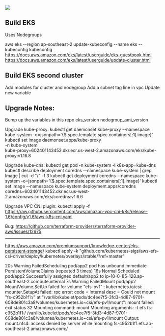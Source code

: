 ![](https://github.com/rohitgabriel/eks-node-groups/workflows/Terraform/badge.svg)

## Build EKS
Uses Nodegroups<br/>

aws eks --region ap-southeast-2 update-kubeconfig --name eks --kubeconfig kubeconfig
https://docs.aws.amazon.com/eks/latest/userguide/eks-guestbook.html
https://docs.aws.amazon.com/eks/latest/userguide/update-cluster.html

## Build EKS second cluster
Add modules for cluster and nodegroup
Add a subnet tag line in vpc
Update new variable

## Upgrade Notes:
Bump up the variables in this repo
eks_version
nodegroup_ami_version

Upgrade kube-proxy:
kubectl get daemonset kube-proxy --namespace kube-system -o=jsonpath='{$.spec.template.spec.containers[:1].image}'
kubectl set image daemonset.apps/kube-proxy \
    -n kube-system \
    kube-proxy=602401143452.dkr.ecr.us-west-2.amazonaws.com/eks/kube-proxy:v1.16.8

Upgrade kube-dns:
kubectl get pod -n kube-system -l k8s-app=kube-dns
kubectl describe deployment coredns --namespace kube-system | grep Image | cut -d "/" -f 3
kubectl get deployment coredns --namespace kube-system -o=jsonpath='{$.spec.template.spec.containers[:1].image}'
kubectl set image --namespace kube-system deployment.apps/coredns \
            coredns=602401143452.dkr.ecr.us-west-2.amazonaws.com/eks/coredns:v1.6.6

Upgrade VPC CNI plugin:
kubectl apply -f https://raw.githubusercontent.com/aws/amazon-vpc-cni-k8s/release-1.6/config/v1.6/aws-k8s-cni.yaml

Bug: https://github.com/terraform-providers/terraform-provider-aws/issues/12675


----
https://aws.amazon.com/premiumsupport/knowledge-center/eks-persistent-storage/
kubectl apply -k "github.com/kubernetes-sigs/aws-efs-csi-driver/deploy/kubernetes/overlays/stable/?ref=master"

20s         Warning   FailedScheduling   pod/app2   pod has unbound immediate PersistentVolumeClaims (repeated 3 times)
16s         Normal    Scheduled          pod/app2   Successfully assigned default/app2 to ip-10-0-85-128.ap-southeast-2.compute.internal
7s          Warning   FailedMount        pod/app2   MountVolume.SetUp failed for volume "efs-pv1" : kubernetes.io/csi: mounter.SetupAt failed: rpc error: code = Internal desc = Could not mount "fs-c952b1f1:/" at "/var/lib/kubelet/pods/dc4ee7f5-3fd3-4d87-9701-608de801c3a8/volumes/kubernetes.io~csi/efs-pv1/mount": mount failed: exit status 32
Mounting command: mount
Mounting arguments: -t efs fs-c952b1f1:/ /var/lib/kubelet/pods/dc4ee7f5-3fd3-4d87-9701-608de801c3a8/volumes/kubernetes.io~csi/efs-pv1/mount
Output: mount.nfs4: access denied by server while mounting fs-c952b1f1.efs.ap-southeast-2.amazonaws.com:/